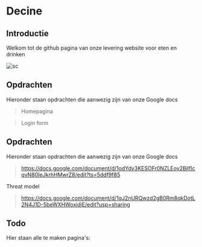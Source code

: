 # Decine

## Introductie

Welkom tot de github pagina van onze levering website voor eten en drinken

![sc](https://i.imgur.com/XGlu3LP.jpg)

## Opdrachten 

 Hieronder staan opdrachten die aanwezig zijn van onze Google docs
 
 > Homepagina
 
 > Login form

## Opdrachten 

 Hieronder staan opdrachten die aanwezig zijn van onze Google docs
 
 > https://docs.google.com/document/d/1odYdy3KESOFr0NZLEov2BjlfIcqvN80IeJkrhHMwrZ8/edit?ts=5ddf9f85
 
 Threat model
 
 > https://docs.google.com/document/d/1qJ2nURQwzd2gB0Rm8qkDotL2N4J1D-5beWXHWoxidjE/edit?usp=sharing
 
 ## Todo 

Hier staan alle te maken pagina's:

